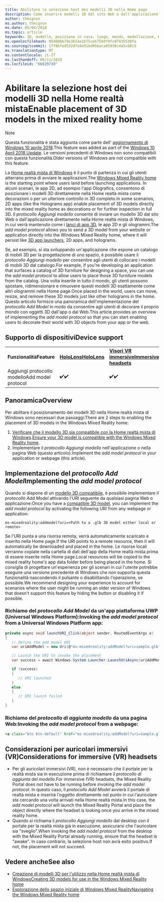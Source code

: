 ```yaml
---
title: Abilitare la selezione host dei modelli 3D nella Home page
description: Come inserire modelli 3D dal sito Web o dall'applicazione nella Home realtà mista di Windows
author: thmignon
ms.author: thmignon
ms.date: 05/04/2018
ms.topic: article
keywords: 3D, modello, posizione in casa, luogo, mondo, modellazione, Home realtà mista, Web, app
ms.openlocfilehash: 954086b79e3614e1b75ceb7560f9fc87435530fa
ms.sourcegitcommit: 17f86fed532d7a4e91bd95baca05930c4a5c68c5
ms.translationtype: MT
ms.contentlocale: it-IT
ms.lasthandoff: 06/11/2019
ms.locfileid: "66829730"
---
```

# <a name="enable-placement-of-3d-models-in-the-mixed-reality-home"></a><span data-ttu-id="ad706-104">Abilitare la selezione host dei modelli 3D nella Home realtà mista</span><span class="sxs-lookup"><span data-stu-id="ad706-104">Enable placement of 3D models in the mixed reality home</span></span>

> [!NOTE]
> <span data-ttu-id="ad706-105">Questa funzionalità è stata aggiunta come parte dell' [aggiornamento di Windows 10 aprile 2018](release-notes-april-2018.md).</span><span class="sxs-lookup"><span data-stu-id="ad706-105">This feature was added as part of the [Windows 10 April 2018 Update](release-notes-april-2018.md).</span></span> <span data-ttu-id="ad706-106">Le versioni precedenti di Windows non sono compatibili con questa funzionalità.</span><span class="sxs-lookup"><span data-stu-id="ad706-106">Older versions of Windows are not compatible with this feature.</span></span>

<span data-ttu-id="ad706-107">La [Home realtà mista di Windows](navigating-the-windows-mixed-reality-home.md) è il punto di partenza in cui gli utenti atterrano prima di avviare le applicazioni.</span><span class="sxs-lookup"><span data-stu-id="ad706-107">The [Windows Mixed Reality home](navigating-the-windows-mixed-reality-home.md) is the starting point where users land before launching applications.</span></span> <span data-ttu-id="ad706-108">In alcuni scenari, le app 2D, ad esempio l'app Olografics, consentono di posizionare i modelli 3D direttamente nella Home realtà mista come decorazioni o per un ulteriore controllo in 3D completo.</span><span class="sxs-lookup"><span data-stu-id="ad706-108">In some scenarios, 2D apps (like the Holograms app) enable placement of 3D models directly into the mixed reality home as decorations or for further inspection in full 3D.</span></span> <span data-ttu-id="ad706-109">Il *protocollo Aggiungi modello* consente di inviare un modello 3D dal sito Web o dall'applicazione direttamente nella Home realtà mista di Windows, in cui verrà mantenuto come i [lanci di app 3D](3d-app-launcher-design-guidance.md), le app 2D e gli ologrammi.</span><span class="sxs-lookup"><span data-stu-id="ad706-109">The *add model protocol* allows you to send a 3D model from your website or application directly into the Windows Mixed Reality home, where it will persist like [3D app launchers](3d-app-launcher-design-guidance.md), 2D apps, and holograms.</span></span> 

<span data-ttu-id="ad706-110">Se, ad esempio, si sta sviluppando un'applicazione che espone un catalogo di mobili 3D per la progettazione di uno spazio, è possibile usare il *protocollo Aggiungi modello* per consentire agli utenti di collocare i modelli di mobili 3D dal catalogo.</span><span class="sxs-lookup"><span data-stu-id="ad706-110">For example, if you're developing an application that surfaces a catalog of 3D furniture for designing a space, you can use the *add model protocol* to allow users to place those 3D furniture models from the catalog.</span></span> <span data-ttu-id="ad706-111">Una volta inserite in tutto il mondo, gli utenti possono spostare, ridimensionare e rimuovere questi modelli 3D esattamente come altri ologrammi nella Home page.</span><span class="sxs-lookup"><span data-stu-id="ad706-111">Once placed in the world, users can move, resize, and remove these 3D models just like other holograms in the home.</span></span> <span data-ttu-id="ad706-112">Questo articolo fornisce una panoramica dell'implementazione del *protocollo Add Model* in modo da consentire agli utenti di decorare il proprio mondo con oggetti 3D dall'app o dal Web.</span><span class="sxs-lookup"><span data-stu-id="ad706-112">This article provides an overview of implementing the *add model protocol* so that you can start enabling users to decorate their world with 3D objects from your app or the web.</span></span>

## <a name="device-support"></a><span data-ttu-id="ad706-113">Supporto di dispositivi</span><span class="sxs-lookup"><span data-stu-id="ad706-113">Device support</span></span>

<table>
    <colgroup>
    <col width="33%" />
    <col width="33%" />
    <col width="33%" />
    </colgroup>
    <tr>
        <td><span data-ttu-id="ad706-114"><strong>Funzionalità</strong></span><span class="sxs-lookup"><span data-stu-id="ad706-114"><strong>Feature</strong></span></span></td>
        <td><span data-ttu-id="ad706-115"><a href="hololens-hardware-details.md"><strong>HoloLens</strong></a></span><span class="sxs-lookup"><span data-stu-id="ad706-115"><a href="hololens-hardware-details.md"><strong>HoloLens</strong></a></span></span></td>
        <td><span data-ttu-id="ad706-116"><a href="immersive-headset-hardware-details.md"><strong>Visori VR immersive</strong></a></span><span class="sxs-lookup"><span data-stu-id="ad706-116"><a href="immersive-headset-hardware-details.md"><strong>Immersive headsets</strong></a></span></span></td>
    </tr>
     <tr>
        <td><span data-ttu-id="ad706-117">Aggiungi protocollo modello</span><span class="sxs-lookup"><span data-stu-id="ad706-117">Add model protocol</span></span></td>
        <td><span data-ttu-id="ad706-118">✔️</span><span class="sxs-lookup"><span data-stu-id="ad706-118">✔️</span></span></td>
        <td><span data-ttu-id="ad706-119">✔️</span><span class="sxs-lookup"><span data-stu-id="ad706-119">✔️</span></span></td>
    </tr>
</table>

## <a name="overview"></a><span data-ttu-id="ad706-120">Panoramica</span><span class="sxs-lookup"><span data-stu-id="ad706-120">Overview</span></span>

<span data-ttu-id="ad706-121">Per abilitare il posizionamento dei modelli 3D nella Home realtà mista di Windows sono necessari due passaggi:</span><span class="sxs-lookup"><span data-stu-id="ad706-121">There are 2 steps to enabling the placement of 3D models in the Windows Mixed Reality home:</span></span>
1. <span data-ttu-id="ad706-122">[Verificare che il modello 3D sia compatibile con la Home realtà mista di Windows](creating-3d-models-for-use-in-the-windows-mixed-reality-home.md).</span><span class="sxs-lookup"><span data-stu-id="ad706-122">[Ensure your 3D model is compatible with the Windows Mixed Reality home](creating-3d-models-for-use-in-the-windows-mixed-reality-home.md).</span></span>
2. <span data-ttu-id="ad706-123">Implementare il *protocollo Aggiungi modello* nell'applicazione o nella pagina Web (questo articolo).</span><span class="sxs-lookup"><span data-stu-id="ad706-123">Implement the *add model protocol* in your application or webpage (this article).</span></span>

## <a name="implementing-the-add-model-protocol"></a><span data-ttu-id="ad706-124">Implementazione del *protocollo Add Model*</span><span class="sxs-lookup"><span data-stu-id="ad706-124">Implementing the *add model protocol*</span></span>

<span data-ttu-id="ad706-125">Quando si dispone di un [modello 3D compatibile](creating-3d-models-for-use-in-the-windows-mixed-reality-home.md), è possibile implementare il *protocollo Add Model* attivando l'URI seguente da qualsiasi pagina Web o applicazione:</span><span class="sxs-lookup"><span data-stu-id="ad706-125">Once you have a [compatible 3D model](creating-3d-models-for-use-in-the-windows-mixed-reality-home.md), you can implement the *add model protocol* by activating the following URI from any webpage or application:</span></span>

```
ms-mixedreality:addmodel?uri=<Path to a .glb 3D model either local or remote>
```

<span data-ttu-id="ad706-126">Se l'URI punta a una risorsa remota, verrà automaticamente scaricato e inserito nella Home page.</span><span class="sxs-lookup"><span data-stu-id="ad706-126">If the URI points to a remote resource, then it will automatically be downloaded and placed in the home.</span></span> <span data-ttu-id="ad706-127">Le risorse locali verranno copiate nella cartella di dati dell'app della Home realtà mista prima di essere inserite nella Home page.</span><span class="sxs-lookup"><span data-stu-id="ad706-127">Local resources will be copied to the mixed reality home's app data folder before being placed in the home.</span></span> <span data-ttu-id="ad706-128">Si consiglia di progettare un'esperienza per gli scenari in cui l'utente potrebbe eseguire una versione precedente di Windows che non supporta questa funzionalità nascondendo il pulsante o disabilitando l'operazione, se possibile.</span><span class="sxs-lookup"><span data-stu-id="ad706-128">We recommend designing your experience to account for scenarios where the user might be running an older version of Windows that doesn't support this feature by hiding the button or disabling it if possible.</span></span> 

### <a name="invoking-the-add-model-protocol-from-a-universal-windows-platform-app"></a><span data-ttu-id="ad706-129">Richiamo del *protocollo Add Model* da un'app piattaforma UWP (Universal Windows Platform):</span><span class="sxs-lookup"><span data-stu-id="ad706-129">Invoking the *add model protocol* from a Universal Windows Platform app:</span></span>

```C#
private async void launchURI_Click(object sender, RoutedEventArgs e)
{
   // Define the add model URI
   var uriAddModel = new Uri(@"ms-mixedreality:addModel?uri=sample.glb");

   // Launch the URI to invoke the placement
   var success = await Windows.System.Launcher.LaunchUriAsync(uriAddModel);

   if (success)
   {
      // URI launched
   }
   else
   {
      // URI launch failed
   }
}
```

### <a name="invoking-the-add-model-protocol-from-a-webpage"></a><span data-ttu-id="ad706-130">Richiamo del *protocollo di aggiunta modello* da una pagina Web:</span><span class="sxs-lookup"><span data-stu-id="ad706-130">Invoking the *add model protocol* from a webpage:</span></span>

```html
<a class="btn btn-default" href="ms-mixedreality:addModel?uri=sample.glb"> Place 3D Model </a>
```

## <a name="considerations-for-immersive-vr-headsets"></a><span data-ttu-id="ad706-131">Considerazioni per auricolari immersivi (VR)</span><span class="sxs-lookup"><span data-stu-id="ad706-131">Considerations for immersive (VR) headsets</span></span>

* <span data-ttu-id="ad706-132">Per gli auricolari immersivi (VR), non è necessario che il portale per la realtà mista sia in esecuzione prima di richiamare il *protocollo di aggiunta del modello*.</span><span class="sxs-lookup"><span data-stu-id="ad706-132">For immersive (VR) headsets, the Mixed Reality Portal does not have to be running before invoking the *add model protocol*.</span></span> <span data-ttu-id="ad706-133">In questo caso, il *protocollo Add Model* avvierà il portale di realtà mista e inserirà l'oggetto direttamente nel punto in cui l'auricolare sta cercando una volta arrivati nella Home realtà mista.</span><span class="sxs-lookup"><span data-stu-id="ad706-133">In this case, the *add model protocol* will launch the Mixed Reality Portal and place the object directly where the headset is looking once you arrive in the mixed reality home.</span></span> 
* <span data-ttu-id="ad706-134">Quando si richiama il *protocollo Aggiungi modello* dal desktop con il portale per la realtà mista già in esecuzione, assicurarsi che l'auricolare sia "sveglio".</span><span class="sxs-lookup"><span data-stu-id="ad706-134">When invoking the *add model protocol* from the desktop with the Mixed Reality Portal already running, ensure that the headset is "awake".</span></span> <span data-ttu-id="ad706-135">In caso contrario, la selezione host non avrà esito positivo.</span><span class="sxs-lookup"><span data-stu-id="ad706-135">If not, the placement will not succeed.</span></span> 

## <a name="see-also"></a><span data-ttu-id="ad706-136">Vedere anche</span><span class="sxs-lookup"><span data-stu-id="ad706-136">See also</span></span>

* [<span data-ttu-id="ad706-137">Creazione di modelli 3D per l'utilizzo nella Home realtà mista di Windows</span><span class="sxs-lookup"><span data-stu-id="ad706-137">Creating 3D models for use in the Windows Mixed Reality home</span></span>](creating-3d-models-for-use-in-the-windows-mixed-reality-home.md)
* [<span data-ttu-id="ad706-138">Esplorazione dello spazio iniziale di Windows Mixed Reality</span><span class="sxs-lookup"><span data-stu-id="ad706-138">Navigating the Windows Mixed Reality home</span></span>](navigating-the-windows-mixed-reality-home.md)
